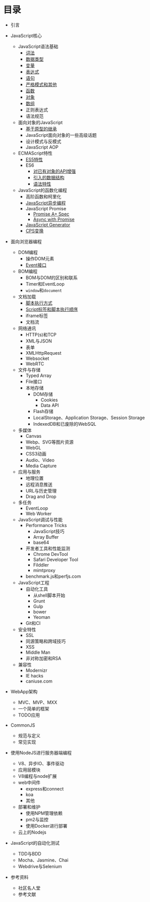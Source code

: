 # 目录

* 引言
* JavaScript核心
    * JavaScript语法基础
        * [词法](JavaScript_Core/JavaScript_Basics/Lexical.md)
        * [数据类型](JavaScript_Core/JavaScript_Basics/Types.md)
        * [变量](JavaScript_Core/JavaScript_Basics/Variables.md)
        * [表达式](JavaScript_Core/JavaScript_Basics/Expressions.md)
        * [语句](JavaScript_Core/JavaScript_Basics/Statements.md)
        * [严格模式和其他](JavaScript_Core/JavaScript_Basics/Strict_Mode.md)
        * [函数](JavaScript_Core/JavaScript_Basics/Function.md)
        * [对象](JavaScript_Core/JavaScript_Basics/Objects.md)
        * [数组](JavaScript_Core/JavaScript_Basics/Array.md)
        * 正则表达式
        * 语法规范
    * 面向对象的JavaScript
        * [基于原型的继承](JavaScript_Core/Object_Oriented_Javascript/Javascript_Prototypal_Inheritance.md)
        * JavaScript面向对象的一些高级话题
        * 设计模式与反模式
        * JavaScript AOP
    * ECMAScript特性
        * [ES5特性](JavaScript_Core/ECMAScript/es5.md)
        * ES6
            * [对已有对象的API增强](JavaScript_Core/ECMAScript/es6/es6_api_extension.md)
            * [引入的数据结构](JavaScript_Core/ECMAScript/es6/es6_data_types.md)
            * [语法特性](JavaScript_Core/ECMAScript/es6/es6_syntax_features.md)
    * JavaScript的函数化编程
        * 高阶函数和柯里化
        * [JavaScript异步编程](JavaScript_Core/Functional_JavaScript/Async_Programing_In_JavaScript.md)
        * JavaScript Promise
            * [Promise A+ Spec](JavaScript_Core/Functional_JavaScript/JavaScript_Promise/PromiseAPlus_Spec.md)
            * [Async with Promise](JavaScript_Core/Functional_JavaScript/JavaScript_Promise/Async_with_Promise.md)
        * [JavaScript Generator](JavaScript_Core/Functional_JavaScript/JavaScript_Generator.md)
        * [CPS变换](JavaScript_Core/Functional_JavaScript/Continuation_Passing_Style.md)

* 面向浏览器编程
    * DOM编程
        * 操作DOM元素
        * [Event接口](Browser_Scripting/DOM_Scripting/EventAPI.md)
    * BOM编程
        * BOM与DOM的区别和联系
        * Timer和EventLoop
        * `window`和`document`
    * 文档加载
        * [脚本执行方式](Browser_Scripting/Document_Loading/ScriptExecution.md)
        * [Script标签和脚本执行顺序](Browser_Scripting/Document_Loading/ScriptTag.md)
        * iframe标签
        * 文档流
    * 网络通讯
        * HTTP(s)和TCP
        * XML与JSON
        * 表单
        * XMLHttpRequest
        * Websocket
        * WebRTC
    * 文件与存储
        * Typed Array
        * File接口
        * 本地存储
            * DOM存储
                * Cookies
                * Data API
            * Flash存储
            * LocalStorage、Application Storage、Session Storage
            * IndexedDB和已废除的WebSQL
    * 多媒体
        * Canvas
        * Webp、SVG等图片资源
        * WebGL
        * CSS3动画
        * Audio、Video
        * Media Capture
    * 应用与服务
        * 地理位置
        * 远程消息推送
        * URL与历史管理
        * Drag and Drop
    * 多任务
        * EventLoop
        * Web Worker
    * JavaScript调试与性能
        * Performance Tricks
            * JavaScript技巧
            * Array Buffer
            * base64
        * 开发者工具和性能监测
            * Chrome DevTool
            * Safari Developer Tool
            * Filddler
            * mimtproxy
        * benchmark.js和perfjs.com
    * JavaScript工程
        * 自动化工具
            * 从shell脚本开始
            * Grunt
            * Gulp
            * bower
            * Yeoman
        * Git和CI
    * 安全特性
        * SSL
        * 同源策略和跨域技巧
        * XSS
        * Middle Man
        * 非对称加密和RSA
    * 兼容性
        * Modernizr
        * IE hacks
        * caniuse.com
* WebApp架构
    * MVC、MVP、MXX
    * 一个简单的框架
    * TODO应用
* CommonJS
    * 规范与定义
    * 常见实现
* 使用NodeJS进行服务器端编程
    * V8、异步IO、事件驱动
    * 应用层模块
    * V8编程与node扩展
    * web中间件
        * express和connect
        * koa
        * 其他
    * 部署和维护
        * 使用NPM管理依赖
        * pm2与监控
        * 使用Docker进行部署
    * 云上的Nodejs
* JavaScript的自动化测试
    * TDD与BDD
    * Mocha、Jasmine、Chai
    * Webdrive与Selenium
* 参考资料
    * 社区名人堂
    * 参考文献